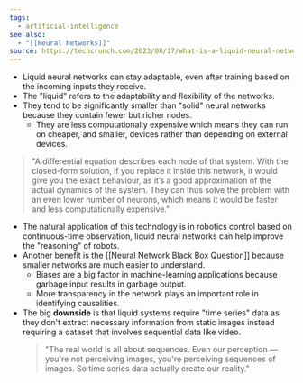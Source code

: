 ```yaml
---
tags:
  - artificial-intelligence
see also:
  - "[[Neural Networks]]"
source: https://techcrunch.com/2023/08/17/what-is-a-liquid-neural-network-really/?guccounter=1
---
```

* Liquid neural networks can stay adaptable, even after training based on the incoming inputs they receive.
* The "liquid" refers to the adaptability and flexibility of the networks.
* They tend to be significantly smaller than "solid" neural networks because they contain fewer but richer nodes.
	* They are less computationally expensive which means they can run on cheaper, and smaller, devices rather than depending on external devices.

> "A differential equation describes each node of that system. With the closed-form solution, if you replace it inside this network, it would give you the exact behaviour, as it’s a good approximation of the actual dynamics of the system. They can thus solve the problem with an even lower number of neurons, which means it would be faster and less computationally expensive."

- The natural application of this technology is in robotics control based on continuous-time observation, liquid neural networks can help improve the "reasoning" of robots.
- Another benefit is the [[Neural Network Black Box Question]] because smaller networks are much easier to understand.
	- Biases are a big factor in machine-learning applications because garbage input results in garbage output.
	- More transparency in the network plays an important role in identifying causalities.
- The big **downside** is that liquid systems require "time series" data as they don't extract necessary information from static images instead requiring a dataset that involves sequential data like video.
	> "The real world is all about sequences. Even our perception — you're not perceiving images, you're perceiving sequences of images. So time series data actually create our reality."